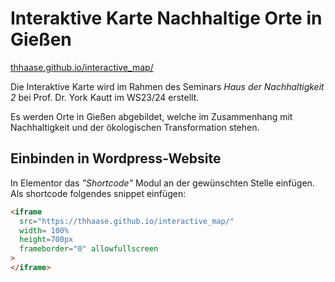 # Interaktive Karte Nachhaltige Orte in Gießen
[thhaase.github.io/interactive_map/](thhaase.github.io/interactive_map/)

Die Interaktive Karte wird im Rahmen des Seminars _Haus der Nachhaltigkeit 2_ bei Prof. Dr. York Kautt im WS23/24 erstellt. 

Es werden Orte in Gießen abgebildet, welche im Zusammenhang mit Nachhaltigkeit und der ökologischen Transformation stehen.

## Einbinden in Wordpress-Website 
In Elementor das _"Shortcode"_ Modul an der gewünschten Stelle einfügen. 
Als shortcode folgendes snippet einfügen: 
```html
<iframe 
  src="https://thhaase.github.io/interactive_map/" 
  width= 100%
  height=700px 
  frameborder="0" allowfullscreen
>
</iframe>
```
